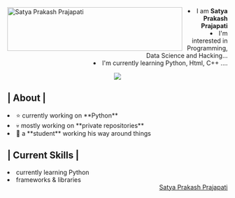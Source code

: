<img align="left" width="400" Height="100" alt="Satya Prakash Prajapati" src="###"/>
<aside align="right">
  <li>I am <b>Satya Prakash Prajapati</b></li>
  <li>I'm interested in Programming, Data Science and Hacking...</li>
  <li>I'm currently learning Python, Html, C++ ....</li>
</aside>
<p align = center ><img src="#"> </p>
<div>
<h2> | About |</h2>
<li>⭐ currently working on **Python**</li>
<li>💀 mostly working on **private repositories**</li>
<li>👾 a **student** working his way around things</li>
<h2> | Current Skills | </h2>
<li>currently learning Python</li>
<li>frameworks & libraries</li>
  <div align="right">
    <a href="##">Satya Prakash Prajapati</a>
  </div>
</div>
  
